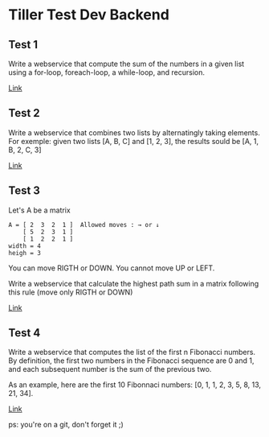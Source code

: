 # Tiller Test Dev Backend

## Test 1

Write a webservice that compute the sum of the numbers in a given list using a for-loop, foreach-loop, a while-loop, and recursion.

[Link](https://github.com/tillersystems/test-back/wiki/Test-1)

## Test 2

Write a webservice that combines two lists by alternatingly taking elements. For exemple: given two lists [A, B, C] and [1, 2, 3], the results sould be [A, 1, B, 2, C, 3]

[Link](https://github.com/tillersystems/test-back/wiki/Test-2)

## Test 3

Let's A be a matrix
```
A = [ 2  3  2  1 ]  Allowed moves : → or ↓
    [ 5  2  3  1 ]
    [ 1  2  2  1 ]
width = 4
heigh = 3
```
 
You can move RIGTH or DOWN.
You cannot move UP or LEFT. 

Write a webservice that calculate the highest path sum in a matrix
following this rule (move only RIGTH or DOWN)

[Link](https://github.com/tillersystems/test-back/wiki/Test-3)

## Test 4

Write a webservice that computes the list of the first n Fibonacci numbers. By definition, the first two numbers in the Fibonacci sequence are 0 and 1, and each subsequent number is the sum of the previous two.

As an example, here are the first 10 Fibonnaci numbers: [0, 1, 1, 2, 3, 5, 8, 13, 21, 34].

[Link](https://github.com/tillersystems/test-back/wiki/Test-4)

ps: you're on a git, don't forget it ;)

